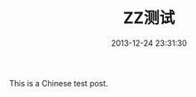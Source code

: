 ﻿---
title: ZZ测试
date: 2013-12-24 23:31:30
categories:
- test/test
tags:
---

This is a Chinese test post.

